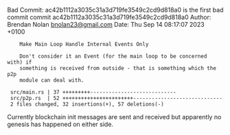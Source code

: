 Bad Commit:
    ac42b1112a3035c31a3d719fe3549c2cd9d818a0 is the first bad commit
    commit ac42b1112a3035c31a3d719fe3549c2cd9d818a0
    Author: Brendan Nolan <bnolan23@gmail.com>
    Date:   Thu Sep 14 08:17:07 2023 +0100
    
        Make Main Loop Handle Internal Events Only
    
        Don't consider it an Event (for the main loop to be concerned with) if
        something is received from outside - that is something which the p2p
        module can deal with.
    
     src/main.rs | 37 +++++++++----------------------------
     src/p2p.rs  | 52 +++++++++++++++++++++++-----------------------------
     2 files changed, 32 insertions(+), 57 deletions(-)


Currently blockchain init messages are sent and received but apparently no genesis has happened on
either side.

